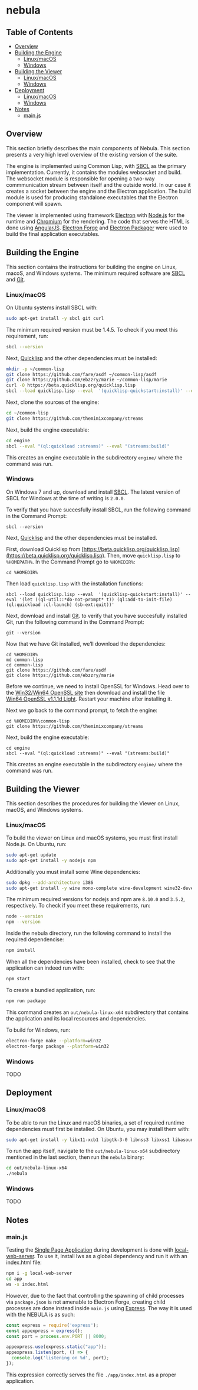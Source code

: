 nebula
======


<a name="toc">Table of Contents</a>
-----------------------------------

- [Overview](#overview)
- [Building the Engine](#engine)
  + [Linux/macOS](#engineunix)
  + [Windows](#enginewindows)
- [Building the Viewer](#viewer)
  + [Linux/macOS](#viewerunix)
  + [Windows](#viewerwindows)
- [Deployment](#deployment)
  + [Linux/macOS](#deploymentunix)
  + [Windows](#deploymentwindows)
- [Notes](#notes)
  + [main.js](#mainjs)


<a name="overview">Overview</a>
-------------------------------

This section briefly describes the main components of Nebula. This section
presents a very high level overview of the existing version of the suite.

The engine is implemented using Common Lisp, with [SBCL](http://sbcl.org) as the
primary implementation. Currently, it contains the modules websocket and
build. The websocket module is responsible for opening a two-way commmunication
stream between itself and the outside world. In our case it creates a socket
between the engine and the Electron application. The build module is used for
producing standalone executables that the Electron component will spawn.

The viewer is implemented using framework [Electron](https://electronjs.org/)
with [Node.js](https://nodejs.org/en/) for the runtime and
[Chromium](https://www.chromium.org/Home) for the rendering. The code that
serves the HTML is done using
[AngularJS](https://angularjs.org/). [Electron Forge](https://www.npmjs.com/package/electron-forge)
and [Electron Packager](https://www.npmjs.com/package/electron-packager) were
used to build the final application executables.



<a name="engine">Building the Engine</a>
----------------------------------------

This section contains the instructions for building the engine on Linux, macoS, and
Windows systems. The minimum required software are [SBCL](http://sbcl.org) and
[Git](https://git-scm.com).


### <a name="engineunix">Linux/macOS</a>

On Ubuntu systems install SBCL with:

```bash
sudo apt-get install -y sbcl git curl
```

The minimum required version must be 1.4.5. To check if you meet this requirement, run:

```bash
sbcl --version
```

Next, [Quicklisp](https://quicklisp.org) and the other dependencies must be installed:

```bash
mkdir -p ~/common-lisp
git clone https://github.com/fare/asdf ~/common-lisp/asdf
git clone https://github.com/ebzzry/marie ~/common-lisp/marie
curl -O https://beta.quicklisp.org/quicklisp.lisp
sbcl --load quicklisp.lisp --eval  '(quicklisp-quickstart:install)' --eval '(let ((ql-util::*do-not-prompt* t)) (ql:add-to-init-file) (ql:quickload :cl-launch) (sb-ext:quit))'
```

Next, clone the sources of the engine:

```bash
cd ~/common-lisp
git clone https://github.com/themimixcompany/streams
```

Next, build the engine executable:

```bash
cd engine
sbcl --eval "(ql:quickload :streams)" --eval "(streams:build)"
```

This creates an engine executable in the subdirectory `engine/` where the
command was run.


### <a name="enginewindows">Windows</a>

On Windows 7 and up, download and install
[SBCL](http://sbcl.org/platform-table.html). The latest version of SBCL for
Windows at the time of writing is `2.0.0`.

To verify that you have succesfully install SBCL, run the following command in
the Command Prompt:

```dos
sbcl --version
```

Next, [Quicklisp](https://quicklisp.org) and the other dependencies must be installed.

First, download Quicklisp from
[https://beta.quicklisp.org/quicklisp.lisp](https://beta.quicklisp.org/quicklisp.lisp). Then,
move `quicklisp.lisp` to `%HOMEPATH%`. In the Command Prompt go to `%HOMEDIR%`:

```dos
cd %HOMEDIR%
```

Then load `quicklisp.lisp` with the installation functions:

```dos
sbcl --load quicklisp.lisp --eval  '(quicklisp-quickstart:install)' --eval '(let ((ql-util::*do-not-prompt* t)) (ql:add-to-init-file) (ql:quickload :cl-launch) (sb-ext:quit))'
```

Next, download and install [Git](https://git-scm.com/download/win). to verify
that you have succesfully installed Git, run the following command in the
Command Prompt:

```dos
git --version
```

Now that we have Git installed, we’ll download the dependencies:

```dos
cd %HOMEDIR%
md common-lisp
cd common-lisp
git clone https://github.com/fare/asdf
git clone https://github.com/ebzzry/marie
```

Before we continue, we need to install OpenSSL for Windows. Head over to the
[Win32/Win64 OpenSSL site](http://slproweb.com/products/Win32OpenSSL.html) then
download and install the file
[Win64 OpenSSL v1.1.1d Light](http://slproweb.com/download/Win64OpenSSL_Light-1_1_1d.exe). Restart
your machine after installing it.

Next we go back to the command prompt, to fetch the engine:

```dos
cd %HOMEDIR%\common-lisp
git clone https://github.com/themimixcompany/streams
```

Next, build the engine executable:

```dos
cd engine
sbcl --eval "(ql:quickload :streams)" --eval "(streams:build)"
```

This creates an engine executable in the subdirectory `engine/` where the
command was run.


<a name="viewer">Building the Viewer</a>
----------------------------------------

This section describes the procedures for building the Viewer on Linux, macOS,
and Windows systems.


### <a name="viewerunix">Linux/macOS</a>

To build the viewer on Linux and macOS systems, you must first install Node.js. On Ubuntu,
run:

```bash
sudo apt-get update
sudo apt-get install -y nodejs npm
```

Additionally you must install some Wine dependencies:

```bash
sudo dpkg --add-architecture i386
sudo apt-get install -y wine mono-complete wine-development wine32-development wine64-development
```

The minimum required versions for nodejs and npm are `8.10.0` and `3.5.2`,
respectively. To check if you meet these requirements, run:

```bash
node --version
npm --version
```

Inside the nebula directory, run the following command to install the required
dependencise:

```bash
npm install
```

When all the dependencies have been installed, check to see that the application
can indeed run with:

```bash
npm start
```

To create a bundled application, run:

```bash
npm run package
```

This command creates an `out/nebula-linux-x64` subdirectory that contains the
application and its local resources and dependencies.

To build for Windows, run:

```bash
electron-forge make --platform=win32
electron-forge package --platform=win32
```


### <a name="viewerwindows">Windows</a>

TODO


<a name="deployment">Deployment</a>
-----------------------------------


### <a name="deploymentunix">Linux/macOS</a>

To be able to run the Linux and macOS binaries, a set of required runtime dependencies
must first be installed. On Ubuntu, you may install them with:

```bash
sudo apt-get install -y libx11-xcb1 libgtk-3-0 libnss3 libxss1 libasound2 libssl1.1
```

To run the app itself, navigate to the `out/nebula-linux-x64` subdirectory
mentioned in the last section, then run the `nebula` binary:

```bash
cd out/nebula-linux-x64
./nebula
```


### <a name="deploymentwindows">Windows</a>

TODO


<a name="notes">Notes</a>
-------------------------


### <a name="mainjs">main.js</a>

Testing the
[Single Page Application](https://en.wikipedia.org/wiki/Single-page_application)
during development is done with
[local-web-server](https://github.com/lwsjs/local-web-server/). To use it,
install lws as a global dependency and run it with an index.html file:

```bash
npm i -g local-web-server
cd app
ws -s index.html
```

However, due to the fact that controlling the spawning of child processes via
`package.json` is not amenable to Electron Forge, creating child processes are
done instead inside `main.js` using [Express](https://expressjs.com/). The way
it is used with the NEBULA is as such:

```javascript
const express = require('express');
const appexpress = express();
const port = process.env.PORT || 8000;

appexpress.use(express.static("app"));
appexpress.listen(port, () => {
  console.log('listening on %d', port);
});
```

This expression correctly serves the file `./app/index.html` as a proper application.
